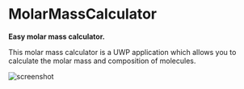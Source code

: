 # MolarMassCalculator
<B>Easy molar mass calculator.</B>

This molar mass calculator is a UWP application which allows you to calculate the molar mass and composition of molecules.

<img alt="screenshot" src="https://cloud.githubusercontent.com/assets/15641092/16306733/fe754382-395e-11e6-9247-0e81db8b8c23.png" />
